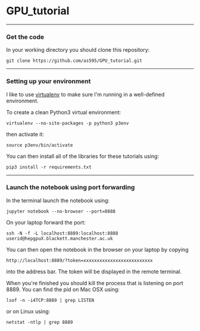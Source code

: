 # GPU_tutorial

---

### Get the code

In your working directory you should clone this repository:

``
git clone https://github.com/as595/GPU_tutorial.git
``

---

### Setting up your environment

I like to use [virtualenv](https://pypi.org/project/virtualenv/) to make sure I'm running in a well-defined environment. 

To create a clean Python3 virtual environment:

``
virtualenv --no-site-packages -p python3 p3env
``

then activate it:

``
source p3env/bin/activate
``

You can then install all of the libraries for these tutorials using:

``
pip3 install -r requirements.txt
``

---

### Launch the notebook using port forwarding

In the terminal launch the notebook using:

``
jupyter notebook --no-browser --port=8888
``

On your laptop forward the port:

``
ssh -N -f -L localhost:8889:localhost:8888 userid@hepgpuX.blackett.manchester.ac.uk
``

You can then open the notebook in the browser on your laptop by copying 

``
http://localhost:8889/?token=xxxxxxxxxxxxxxxxxxxxxxxxxx
``

into the address bar. The token will be displayed in the remote terminal. 


When you're finished you should kill the process that is listening on port 8889. You can find the pid on Mac OSX using:

``
lsof -n -i4TCP:8889 | grep LISTEN
``

or on Linux using:

``
netstat -ntlp | grep 8889
``

